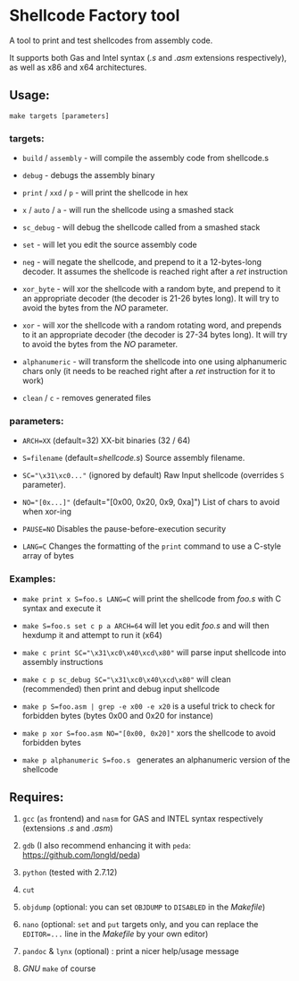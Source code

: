 # Shellcode Factory tool
A tool to print and test shellcodes from assembly code. 

It supports both Gas and Intel syntax (_.s_ and _.asm_ extensions respectively), as well as x86 and x64 architectures.


## Usage:

	make targets [parameters]

 
### targets:

+ `build` / `assembly`		- will compile the assembly code from shellcode.s

+ `debug`			- debugs the assembly binary

+ `print` / `xxd` / `p`		- will print the shellcode in hex

+ `x` / `auto` / `a`		- will run the shellcode using a smashed stack

+ `sc_debug`			- will debug the shellcode called from a smashed stack

+ `set`				- will let you edit the source assembly code

+ `neg`				- will negate the shellcode, and prepend to it a 12-bytes-long decoder. It assumes the shellcode is reached right after a _ret_ instruction

+ `xor_byte`			- will xor the shellcode with a random byte, and prepend to it an appropriate decoder
(the decoder is 21-26 bytes long). It will try to avoid the bytes from the _NO_ parameter.

+ `xor`				- will xor the shellcode with a random rotating word, and prepends to it an appropriate decoder
(the decoder is 27-34 bytes long). It will try to avoid the bytes from the _NO_ parameter.

+  `alphanumeric`		- will transform the shellcode into one using alphanumeric chars only
(it needs to be reached right after a _ret_ instruction for it to work)

+  `clean` / `c`		- removes generated files

 
### parameters:

+ `ARCH=XX`		(default=32)			XX-bit binaries (32 / 64)

+ `S=filename`		(default=_shellcode.s_)		Source assembly filename.

+ `SC="\x31\xc0..."`	(ignored by default)		Raw Input shellcode (overrides `S` parameter).

+ `NO="[0x...]"` (default="[0x00, 0x20, 0x9, 0xa]")	List of chars to avoid when xor-ing

+ `PAUSE=NO`						Disables the pause-before-execution security

+ `LANG=C`						Changes the formatting of the `print` command to use a C-style array of bytes


### Examples:

+ `make print x S=foo.s LANG=C` will print the shellcode from _foo.s_ with C syntax and execute it

+ `make S=foo.s set c p a ARCH=64` will let you edit _foo.s_ and will then hexdump it and attempt to run it (x64)

+ `make c print SC="\x31\xc0\x40\xcd\x80"` will parse input shellcode into assembly instructions

+ `make c p sc_debug SC="\x31\xc0\x40\xcd\x80"` will clean (recommended) then print and debug input shellcode

+ `make p S=foo.asm | grep -e x00 -e x20` is a useful trick to check for forbidden bytes (bytes 0x00 and 0x20 for instance)

+ `make p xor S=foo.asm NO="[0x00, 0x20]"` xors the shellcode to avoid forbidden bytes

+ `make p alphanumeric S=foo.s ` generates an alphanumeric version of the shellcode


## Requires: 

1. `gcc` (`as` frontend) and `nasm` for GAS and INTEL syntax respectively (extensions _.s_ and _.asm_)

2. `gdb` (I also recommend enhancing it with `peda`: https://github.com/longld/peda)

3. `python` (tested with 2.7.12)

4. `cut`

5. `objdump` (optional: you can set `OBJDUMP` to `DISABLED` in the _Makefile_)

6. `nano` (optional: `set` and `put` targets only, and you can replace the `EDITOR=...` line in the _Makefile_ by your own editor)

7. `pandoc` & `lynx` (optional) : print a nicer help/usage message

8. _GNU_ `make` of course
